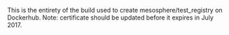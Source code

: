 This is the entirety of the build used to create mesosphere/test_registry on Dockerhub.
Note: certificate should be updated before it expires in July 2017.
